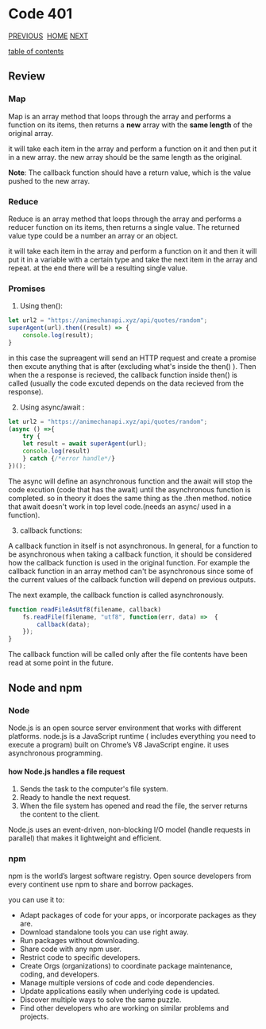 # Code 401

[PREVIOUS](https://dinaalsaid.github.io/code401reading/class-00) &nbsp;[HOME](https://dinaalsaid.github.io/reading-notes/)&nbsp;[NEXT](https://dinaalsaid.github.io/code401reading/class-02)

[table of contents](https://dinaalsaid.github.io/code401reading/)

## Review

### Map

Map is an array method that loops through the array and performs a function on its items, then returns a **new** array with the **same length** of the original array.

it will take each item in the array and perform a function on it and then put it in a new array. the new array should be the same length as the original.
<!-- * Syntax

```javascript
let new_array = arr.map(function callback( currentValue[, index[, array]]) {
    // return element for new_array
})
```
-->
**Note**: The callback function should have a return value, which is the value pushed to the new array. 

### Reduce

Reduce is an array method that loops through the array and performs a reducer function on its items, then returns a single value. The returned value type could be a number an array or an object.

it will take each item in the array and perform a function on it and then it will put it in a variable with a certain type and take the next item in the array and repeat. at the end there will be a resulting single value.

<!-- * Syntax

```javascript
arr.reduce(callbackFunction( accumulator, currentValue, index, array) , initialValue);
```

The accumulator: is the accumulated value previously returned in the last invocation of the callbackFunction.
The currentValue: is the current element value used in the callbackFunction.
The index: is the index of the current value.
The array: is the array the reduce method is used on.
The initialValue: is the initial value used in the first invocation of the callbackFunction (it also dictates the type of the returned value).

**Note**: The initialValue, index and the array are optional.
If initialValue is not provided the index will start from 1 and the first value of the accumulator will be the first element in the array.
If initialValue is provided it will be used as the first value in the callbackFunction and the index will start from 0. -->

### Promises

1. Using then():

```javascript
let url2 = "https://animechanapi.xyz/api/quotes/random";
superAgent(url).then((result) => {
    console.log(result);
}
```

in this case the supreagent will send an HTTP request and create a promise then excute anything that is after (excluding what's inside the then() ). Then when the a response is recieved, the callback function inside then() is called (usually the code excuted depends on the data recieved from the response).

2. Using async/await :

```javascript
let url2 = "https://animechanapi.xyz/api/quotes/random";
(async () =>{
    try {
    let result = await superAgent(url);
    console.log(result)
    } catch {/*error handle*/}
})();
```

The async will define an asynchronous function and the await will stop the code excution (code that has the await) until the asynchronous function is completed. so in theory it does the same thing as the .then method.
notice that await doesn't work in top level code.(needs an async/ used in a function).

3. callback functions:

A callback function in itself is not asynchronous.
In general, for a function to be asynchronous when taking a callback function, it should be considered how the callback function is used in the original function.
For example the callback function in an array method can't be asynchronous since some of the current values of the callback function will depend on previous outputs.

The next example, the callback function is called asynchronously.

```javascript
function readFileAsUtf8(filename, callback)
    fs.readFile(filename, "utf8", function(err, data) =>  {
        callback(data);
    });
}
```

The callback function will be called only after the file contents have been read at some point in the future.

## Node and npm

### Node
Node.js is an open source server environment that works with different platforms. node.js is a JavaScript runtime ( includes everything you need to execute a program) built on Chrome’s V8 JavaScript engine.
it uses asynchronous programming.

#### how Node.js handles a file request

1. Sends the task to the computer's file system.
2. Ready to handle the next request.
3. When the file system has opened and read the file, the server returns the content to the client.

Node.js uses an event-driven, non-blocking I/O model (handle requests in parallel) that makes it lightweight and efficient.

### npm

npm is the world’s largest software registry. Open source developers from every continent use npm to share and borrow packages.

you can use it to:

* Adapt packages of code for your apps, or incorporate packages as they are.
* Download standalone tools you can use right away.
* Run packages without downloading.
* Share code with any npm user.
* Restrict code to specific developers.
* Create Orgs (organizations) to coordinate package maintenance, coding, and developers.
* Manage multiple versions of code and code dependencies.
* Update applications easily when underlying code is updated.
* Discover multiple ways to solve the same puzzle.
* Find other developers who are working on similar problems and projects.
